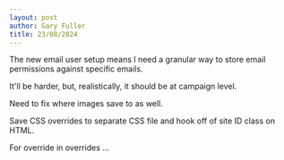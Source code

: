 ```yaml
---
layout: post
author: Gary Fuller
title: 23/08/2024
---
```


The new email user setup means I need a granular way to store email permissions against specific emails.
 
It'll be harder, but, realistically, it should be at campaign level.
 
Need to fix where images save to as well.
 
Save CSS overrides to separate CSS file and hook off of site ID class on HTML.
 
For override in overrides ...
